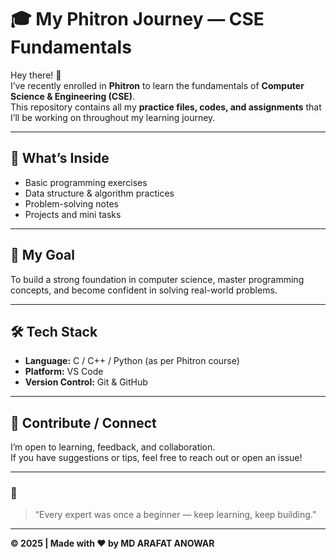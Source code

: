 # 🎓 My Phitron Journey — CSE Fundamentals

Hey there! 👋  
I’ve recently enrolled in **Phitron** to learn the fundamentals of **Computer Science & Engineering (CSE)**.  
This repository contains all my **practice files, codes, and assignments** that I’ll be working on throughout my learning journey.

---

## 🧠 What’s Inside
- Basic programming exercises  
- Data structure & algorithm practices  
- Problem-solving notes  
- Projects and mini tasks  

---

## 🚀 My Goal
To build a strong foundation in computer science, master programming concepts, and become confident in solving real-world problems.

---

## 🛠️ Tech Stack
- **Language:** C / C++ / Python (as per Phitron course)  
- **Platform:** VS Code  
- **Version Control:** Git & GitHub  

---

## 🤝 Contribute / Connect
I’m open to learning, feedback, and collaboration.  
If you have suggestions or tips, feel free to reach out or open an issue!

---

### 🌟
> “Every expert was once a beginner — keep learning, keep building.”

---

**© 2025 | Made with ❤️ by MD ARAFAT ANOWAR**
